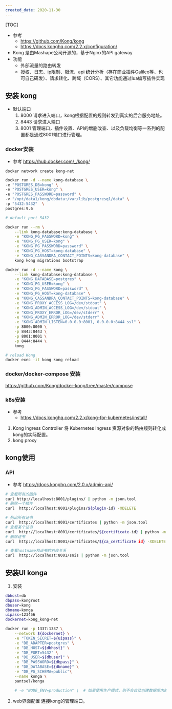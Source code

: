 ```yaml
---
created_date: 2020-11-30
---
```


[TOC]

- 参考
    - https://github.com/Kong/kong  
    - https://docs.konghq.com/2.2.x/configuration/
- Kong
是由Mashape公司开源的，基于Nginx的API gateway
- 功能
    - 外部流量的路由转发
    - 授权、日志、ip限制、限流、api 统计分析（存在商业插件Galileo等、也可自己研发）、请求转化、跨域（CORS）、其它功能通过lua编写插件实现

## 安装 kong
- 默认端口
    1. 8000 请求进入端口，kong根据配置的规则转发到真实的后台服务地址。
    2. 8443 请求进入端口
    2. 8001 管理端口，插件设置、API的增删改查、以及负载均衡等一系列的配置都是通过8001端口进行管理。
### docker安装
- 参考
https://hub.docker.com/_/kong/

```
docker network create kong-net
```
```bash
docker run -d --name kong-database \
-e "POSTGRES_DB=kong" \
-e "POSTGRES_USER=kong" \
-e "POSTGRES_PASSWORD=password" \
-v "/opt/data1/kong/dbdata:/var/lib/postgresql/data" \
-p "5432:5432"  \
postgres:9.6

# default port 5432
```
```bash
docker run --rm \
    --link kong-database:kong-database \
    -e "KONG_PG_PASSWORD=kong" \
    -e "KONG_PG_USER=kong" \
    -e "KONG_PG_PASSWORD=password" \
    -e "KONG_PG_HOST=kong-database" \
    -e "KONG_CASSANDRA_CONTACT_POINTS=kong-database" \
    kong kong migrations bootstrap
```
```bash
docker run -d --name kong \
    --link kong-database:kong-database \
    -e "KONG_DATABASE=postgres" \
    -e "KONG_PG_USER=kong" \
    -e "KONG_PG_PASSWORD=password" \
    -e "KONG_PG_HOST=kong-database" \
    -e "KONG_CASSANDRA_CONTACT_POINTS=kong-database" \
    -e "KONG_PROXY_ACCESS_LOG=/dev/stdout" \
    -e "KONG_ADMIN_ACCESS_LOG=/dev/stdout" \
    -e "KONG_PROXY_ERROR_LOG=/dev/stderr" \
    -e "KONG_ADMIN_ERROR_LOG=/dev/stderr" \
    -e "KONG_ADMIN_LISTEN=0.0.0.0:8001, 0.0.0.0:8444 ssl" \
    -p 8000:8000 \
    -p 8443:8443 \
    -p 8001:8001 \
    -p 8444:8444 \
    kong

# reload Kong
docker exec -it kong kong reload
```

### docker/docker-compose 安装
https://github.com/Kong/docker-kong/tree/master/compose

### k8s安装
- 参考
    - https://docs.konghq.com/2.2.x/kong-for-kubernetes/install/
1. Kong Ingress Controller 将 Kubernetes Ingress 资源对象的路由规则转化成kong的实际配置。
2. kong proxy


## kong使用
### API
- 参考
https://docs.konghq.com/2.0.x/admin-api/
```bash
# 查看所有的插件
curl http://localhost:8001/plugins/ | python -m json.tool
# 删除一个插件
curl  http://localhost:8001/plugins/${plugin-id} -XDELETE

# 列出所有证书
curl  http://localhost:8001/certificates | python -m json.tool
# 查看某个证书
curl  http://localhost:8001/certificates/${certificate-id} | python -m json.tool
# 删除证书
curl  http://localhost:8001/certificates/${ca_certificate id} -XDELETE

# 查看hostname和证书的对应关系
curl  http://localhost:8001/snis | python -m json.tool
```
## 安装UI konga
1. 安装
```bash
dbhost=db
dbpass=kongroot
dbuser=kong
dbname=konga
uipass=123456
dockernet=kong_kong-net

docker run -p 1337:1337 \
    --network ${dockernet} \
    -e "TOKEN_SECRET=${uipass}" \
    -e "DB_ADAPTER=postgres" \
    -e "DB_HOST=${dbhost}" \
    -e "DB_PORT=5432" \
    -e "DB_USER=${dbuser}" \
    -e "DB_PASSWORD=${dbpass}" \
    -e "DB_DATABASE=${dbname}" \
    -e "DB_PG_SCHEMA=public"\
    --name konga \
    pantsel/konga

    # -e "NODE_ENV=production" \  # 如果使用生产模式，则不会自动创建数据库内的任何内容
```
2. web界面配置
连接kong的管理端口。